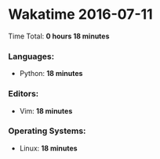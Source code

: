 # Wakatime 2016-07-11

Time Total: **0 hours 18 minutes**

### Languages:
- Python: **18 minutes** 

### Editors:
- Vim: **18 minutes** 

### Operating Systems:
- Linux: **18 minutes** 

